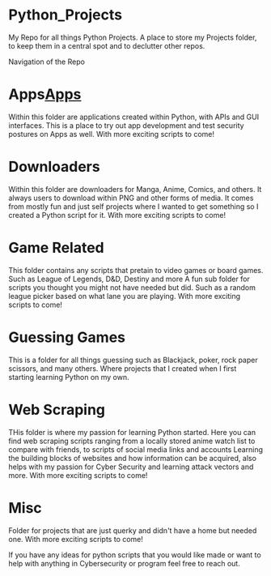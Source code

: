 # Python_Projects
My Repo for all things Python Projects. A place to store my Projects folder, to keep them in a central spot and to declutter other repos. 

Navigation of the Repo

# Apps[Apps](https://github.com/Marti746/Python_Projects/tree/main/Apps)
Within this folder are applications created within Python, with APIs and GUI interfaces. This is a place to try out app development and test security postures on Apps as well.
With more exciting scripts to come!

# Downloaders
Within this folder are downloaders for Manga, Anime, Comics, and others. It always users to download within PNG and other forms of media. 
It comes from mostly fun and just self projects where I wanted to get something so I created a Python script for it. With more exciting scripts to come!

# Game Related
This folder contains any scripts that pretain to video games or board games. Such as League of Legends, D&D, Destiny and more
A fun sub folder for scripts you thought you might not have needed but did. Such as a random league picker based on what lane you are playing. With more exciting scripts to come!

# Guessing Games
This is a folder for all things guessing such as Blackjack, poker, rock paper scissors, and many others.
Where projects that I created when I first starting learning Python on my own.

# Web Scraping
THis folder is where my passion for learning Python started. 
Here you can find web scraping scripts ranging from a locally stored anime watch list to compare with friends, to scripts of social media links and accounts
Learning the building blocks of websites and how information can be acquired, also helps with my passion for Cyber Security and learning attack vectors and more.
With more exciting scripts to come!

# Misc
Folder for projects that are just querky and didn't have a home but needed one.
With more exciting scripts to come!

If you have any ideas for python scripts that you would like made or want to help with anything in Cybersecurity or program feel free to reach out.
